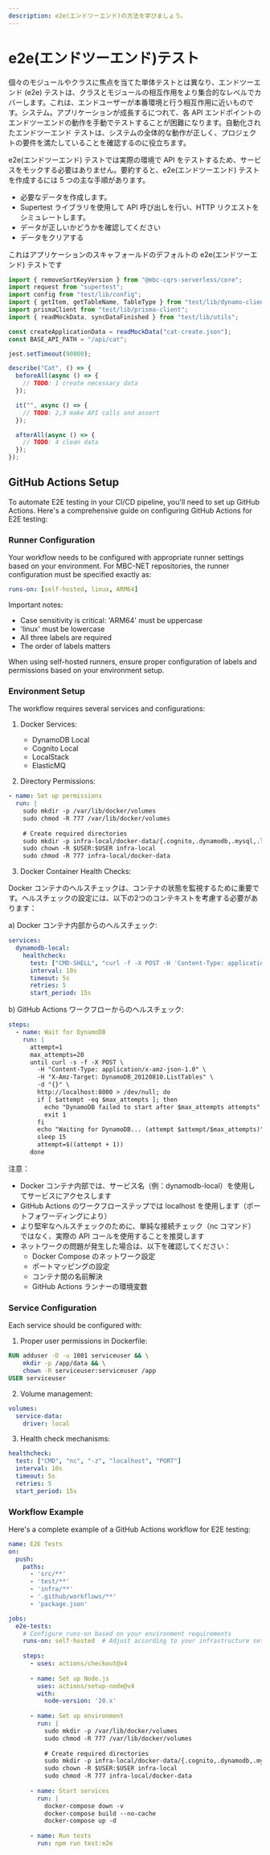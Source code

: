 ```yaml
---
description: e2e(エンドツーエンド)の方法を学びましょう。
---
```


# e2e(エンドツーエンド)テスト

個々のモジュールやクラスに焦点を当てた単体テストとは異なり、エンドツーエンド (e2e) テストは、クラスとモジュールの相互作用をより集合的なレベルでカバーします。これは、エンドユーザーが本番環境と行う相互作用に近いものです。システム。アプリケーションが成長するにつれて、各 API エンドポイントのエンドツーエンドの動作を手動でテストすることが困難になります。自動化されたエンドツーエンド テストは、システムの全体的な動作が正しく、プロジェクトの要件を満たしていることを確認するのに役立ちます。

e2e(エンドツーエンド) テストでは実際の環境で API をテストするため、サービスをモックする必要はありません。要約すると、e2e(エンドツーエンド) テストを作成するには 5 つの主な手順があります。

- 必要なデータを作成します。
- Supertest ライブラリを使用して API 呼び出しを行い、HTTP リクエストをシミュレートします。
- データが正しいかどうかを確認してください
- データをクリアする

これはアプリケーションのスキャフォールドのデフォルトの e2e(エンドツーエンド) テストです

```ts
import { removeSortKeyVersion } from "@mbc-cqrs-serverless/core";
import request from "supertest";
import config from "test/lib/config";
import { getItem, getTableName, TableType } from "test/lib/dynamo-client";
import prismaClient from "test/lib/prisma-client";
import { readMockData, syncDataFinished } from "test/lib/utils";

const createApplicationData = readMockData("cat-create.json");
const BASE_API_PATH = "/api/cat";

jest.setTimeout(90000);

describe("Cat", () => {
  beforeAll(async () => {
    // TODO: 1 create necessary data
  });

  it("", async () => {
    // TODO: 2,3 make API calls and assert
  });

  afterAll(async () => {
    // TODO: 4 clean data
  });
});
```

## GitHub Actions Setup

To automate E2E testing in your CI/CD pipeline, you'll need to set up GitHub Actions. Here's a comprehensive guide on configuring GitHub Actions for E2E testing:

### Runner Configuration

Your workflow needs to be configured with appropriate runner settings based on your environment. For MBC-NET repositories, the runner configuration must be specified exactly as:

```yaml
runs-on: [self-hosted, linux, ARM64]
```

Important notes:
- Case sensitivity is critical: 'ARM64' must be uppercase
- 'linux' must be lowercase
- All three labels are required
- The order of labels matters

When using self-hosted runners, ensure proper configuration of labels and permissions based on your environment setup.

### Environment Setup

The workflow requires several services and configurations:

1. Docker Services:
   - DynamoDB Local
   - Cognito Local
   - LocalStack
   - ElasticMQ

2. Directory Permissions:
```yaml
- name: Set up permissions
  run: |
    sudo mkdir -p /var/lib/docker/volumes
    sudo chmod -R 777 /var/lib/docker/volumes
    
    # Create required directories
    sudo mkdir -p infra-local/docker-data/{.cognito,.dynamodb,.mysql,.localstack,.elasticmq}
    sudo chown -R $USER:$USER infra-local
    sudo chmod -R 777 infra-local/docker-data
```

3. Docker Container Health Checks:

Docker コンテナのヘルスチェックは、コンテナの状態を監視するために重要です。ヘルスチェックの設定には、以下の2つのコンテキストを考慮する必要があります：

a) Docker コンテナ内部からのヘルスチェック:
```yaml
services:
  dynamodb-local:
    healthcheck:
      test: ["CMD-SHELL", "curl -f -X POST -H 'Content-Type: application/x-amz-json-1.0' -H 'X-Amz-Target: DynamoDB_20120810.ListTables' -d '{}' http://dynamodb-local:8000 || exit 1"]
      interval: 10s
      timeout: 5s
      retries: 5
      start_period: 15s
```

b) GitHub Actions ワークフローからのヘルスチェック:
```yaml
steps:
  - name: Wait for DynamoDB
    run: |
      attempt=1
      max_attempts=20
      until curl -s -f -X POST \
        -H "Content-Type: application/x-amz-json-1.0" \
        -H "X-Amz-Target: DynamoDB_20120810.ListTables" \
        -d "{}" \
        http://localhost:8000 > /dev/null; do
        if [ $attempt -eq $max_attempts ]; then
          echo "DynamoDB failed to start after $max_attempts attempts"
          exit 1
        fi
        echo "Waiting for DynamoDB... (attempt $attempt/$max_attempts)"
        sleep 15
        attempt=$((attempt + 1))
      done
```

注意：
- Docker コンテナ内部では、サービス名（例：dynamodb-local）を使用してサービスにアクセスします
- GitHub Actions のワークフローステップでは localhost を使用します（ポートフォワーディングにより）
- より堅牢なヘルスチェックのために、単純な接続チェック（nc コマンド）ではなく、実際の API コールを使用することを推奨します
- ネットワークの問題が発生した場合は、以下を確認してください：
  - Docker Compose のネットワーク設定
  - ポートマッピングの設定
  - コンテナ間の名前解決
  - GitHub Actions ランナーの環境変数

### Service Configuration

Each service should be configured with:

1. Proper user permissions in Dockerfile:
```dockerfile
RUN adduser -D -u 1001 serviceuser && \
    mkdir -p /app/data && \
    chown -R serviceuser:serviceuser /app
USER serviceuser
```

2. Volume management:
```yaml
volumes:
  service-data:
    driver: local
```

3. Health check mechanisms:
```yaml
healthcheck:
  test: ["CMD", "nc", "-z", "localhost", "PORT"]
  interval: 10s
  timeout: 5s
  retries: 5
  start_period: 15s
```

### Workflow Example

Here's a complete example of a GitHub Actions workflow for E2E testing:

```yaml
name: E2E Tests
on:
  push:
    paths:
      - 'src/**'
      - 'test/**'
      - 'infra/**'
      - '.github/workflows/**'
      - 'package.json'

jobs:
  e2e-tests:
    # Configure runs-on based on your environment requirements
    runs-on: self-hosted  # Adjust according to your infrastructure setup
    
    steps:
      - uses: actions/checkout@v4
      
      - name: Set up Node.js
        uses: actions/setup-node@v4
        with:
          node-version: '20.x'
          
      - name: Set up environment
        run: |
          sudo mkdir -p /var/lib/docker/volumes
          sudo chmod -R 777 /var/lib/docker/volumes
          
          # Create required directories
          sudo mkdir -p infra-local/docker-data/{.cognito,.dynamodb,.mysql,.localstack,.elasticmq}
          sudo chown -R $USER:$USER infra-local
          sudo chmod -R 777 infra-local/docker-data
          
      - name: Start services
        run: |
          docker-compose down -v
          docker-compose build --no-cache
          docker-compose up -d
          
      - name: Run tests
        run: npm run test:e2e
```
